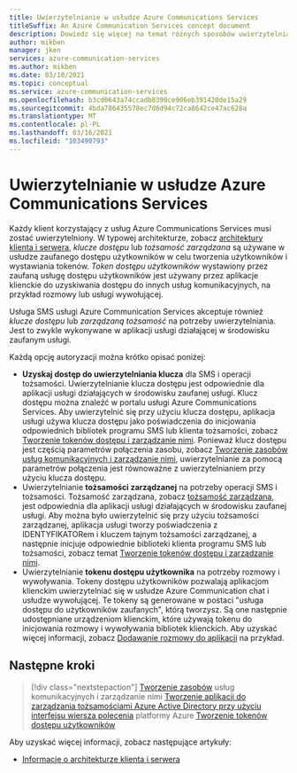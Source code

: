 ```yaml
---
title: Uwierzytelnianie w usłudze Azure Communications Services
titleSuffix: An Azure Communication Services concept document
description: Dowiedz się więcej na temat różnych sposobów uwierzytelniania aplikacji lub usługi w ramach usług komunikacyjnych.
author: mikben
manager: jken
services: azure-communication-services
ms.author: mikben
ms.date: 03/10/2021
ms.topic: conceptual
ms.service: azure-communication-services
ms.openlocfilehash: b3cd0643a74ccadb8390ce906eb391420de15a29
ms.sourcegitcommit: 4bda786435578ec7d6d94c72ca8642ce47ac628a
ms.translationtype: MT
ms.contentlocale: pl-PL
ms.lasthandoff: 03/16/2021
ms.locfileid: "103490793"
---
```

# <a name="authenticate-to-azure-communication-services"></a>Uwierzytelnianie w usłudze Azure Communications Services

Każdy klient korzystający z usług Azure Communications Services musi zostać uwierzytelniony. W typowej architekturze, zobacz [architektury klienta i serwera](./client-and-server-architecture.md), *klucze dostępu* lub *tożsamość zarządzana* są używane w usłudze zaufanego dostępu użytkowników w celu tworzenia użytkowników i wystawiania tokenów. *Token dostępu użytkowników* wystawiony przez zaufaną usługę dostępu użytkowników jest używany przez aplikacje klienckie do uzyskiwania dostępu do innych usług komunikacyjnych, na przykład rozmowy lub usługi wywołującej.

Usługa SMS usługi Azure Communication Services akceptuje również *klucze dostępu* lub *zarządzaną tożsamość* na potrzeby uwierzytelniania. Jest to zwykle wykonywane w aplikacji usługi działającej w środowisku zaufanym usługi.

Każdą opcję autoryzacji można krótko opisać poniżej:

- **Uzyskaj dostęp do uwierzytelniania klucza** dla SMS i operacji tożsamości. Uwierzytelnianie klucza dostępu jest odpowiednie dla aplikacji usługi działających w środowisku zaufanej usługi. Klucz dostępu można znaleźć w portalu usługi Azure Communications Services. Aby uwierzytelnić się przy użyciu klucza dostępu, aplikacja usługi używa klucza dostępu jako poświadczenia do inicjowania odpowiednich bibliotek programu SMS lub klienta tożsamości, zobacz [Tworzenie tokenów dostępu i zarządzanie nimi](../quickstarts/access-tokens.md). Ponieważ klucz dostępu jest częścią parametrów połączenia zasobu, zobacz [Tworzenie zasobów usług komunikacyjnych i zarządzanie nimi](../quickstarts/create-communication-resource.md), uwierzytelnianie za pomocą parametrów połączenia jest równoważne z uwierzytelnianiem przy użyciu klucza dostępu.
- Uwierzytelnianie **tożsamości zarządzanej** na potrzeby operacji SMS i tożsamości. Tożsamość zarządzana, zobacz [tożsamość zarządzana](../quickstarts/managed-identity.md), jest odpowiednia dla aplikacji usługi działających w środowisku zaufanej usługi. Aby można było uwierzytelnić się przy użyciu tożsamości zarządzanej, aplikacja usługi tworzy poświadczenia z IDENTYFIKATORem i kluczem tajnym tożsamości zarządzanej, a następnie inicjuje odpowiednie biblioteki klienta programu SMS lub tożsamości, zobacz temat [Tworzenie tokenów dostępu i zarządzanie nimi](../quickstarts/access-tokens.md).
- Uwierzytelnianie **tokenu dostępu użytkownika** na potrzeby rozmowy i wywoływania. Tokeny dostępu użytkowników pozwalają aplikacjom klienckim uwierzytelniać się w usłudze Azure Communication chat i usłudze wywołującej. Te tokeny są generowane w postaci "usługa dostępu do użytkowników zaufanych", którą tworzysz. Są one następnie udostępniane urządzeniom klienckim, które używają tokenu do inicjowania rozmowy i wywoływania bibliotek klienckich. Aby uzyskać więcej informacji, zobacz [Dodawanie rozmowy do aplikacji](../quickstarts/chat/get-started.md) na przykład.

## <a name="next-steps"></a>Następne kroki

> [!div class="nextstepaction"]
> [Tworzenie zasobów](../quickstarts/create-communication-resource.md) 
>  usług komunikacyjnych i zarządzanie nimi [Tworzenie aplikacji do zarządzania tożsamościami Azure Active Directory przy użyciu interfejsu wiersza polecenia](../quickstarts/managed-identity-from-cli.md) 
>  platformy Azure [Tworzenie tokenów dostępu użytkowników](../quickstarts/access-tokens.md)

Aby uzyskać więcej informacji, zobacz następujące artykuły:
- [Informacje o architekturze klienta i serwera](../concepts/client-and-server-architecture.md)
